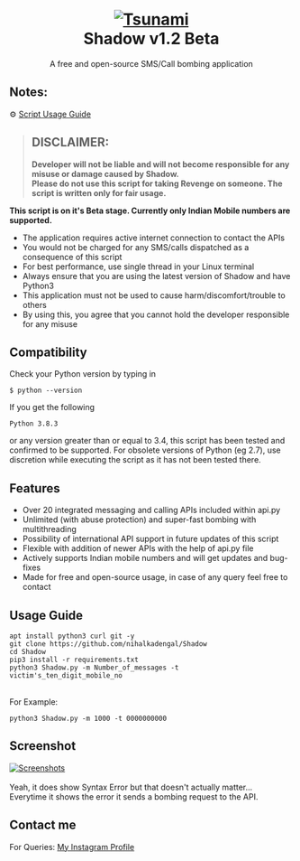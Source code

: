 <h1 align="center">
  <br>
  <a href="https://github.com/Mojiibrsm/Mr">
  <img src="https://1.bp.blogspot.com/-YJ0yHTgNa6c/YD4gkSYeWCI/AAAAAAAAbVo/Px7ODVFOEtkMGQ9F1m-X8xkceDya22BFwCLcBGAsYHQ/w200-h200/Tsunami.png"
  alt="Tsunami">
  </a><br>
  Shadow v1.2 Beta
  <br>
</h1>


<p align="center">A free and open-source SMS/Call bombing application</p>

## Notes:
⚙ [Script Usage Guide](https://github.com/nihalkadengal/Shadow#-usage-guide)

> ## DISCLAIMER:
> **Developer will not be liable and will not become
responsible for any misuse or damage caused by Shadow.**  
**Please do not use this script for taking Revenge on someone. The script is written only for fair usage.**

**This script is on it's Beta stage. Currently only Indian Mobile numbers are supported.**


- The application requires active internet connection to contact the APIs
- You would not be charged for any SMS/calls dispatched as a consequence of this script
- For best performance, use single thread in your Linux terminal
- Always ensure that you are using the latest version of Shadow and have Python3
- This application must not be used to cause harm/discomfort/trouble to others
- By using this, you agree that you cannot hold the developer responsible for any misuse

## Compatibility
Check your Python version by typing in
```shell script
$ python --version
```
If you get the following
```shell script
Python 3.8.3
```
or any version greater than or equal to 3.4, this script has been tested and confirmed to be supported. For obsolete versions of Python (eg 2.7), use discretion while executing the script as it has not been tested there.

## Features

- Over 20 integrated messaging and calling APIs included within api.py
- Unlimited (with abuse protection) and super-fast bombing with multithreading
- Possibility of international API support in future updates of this script
- Flexible with addition of newer APIs with the help of api.py file
- Actively supports Indian mobile numbers and will get updates and bug-fixes
- Made for free and open-source usage, in case of any query feel free to contact

## Usage Guide

```
apt install python3 curl git -y
git clone https://github.com/nihalkadengal/Shadow
cd Shadow
pip3 install -r requirements.txt
python3 Shadow.py -m Number_of_messages -t victim's_ten_digit_mobile_no
```
<br>For Example:<br>

```
python3 Shadow.py -m 1000 -t 0000000000
```

## Screenshot

<a href="https://user-images.githubusercontent.com/70748280/111021820-08098580-83f5-11eb-9f64-41184fc7b9c7.png"><img alt="Screenshots" title="Screenshots" src="https://user-images.githubusercontent.com/70748280/111021820-08098580-83f5-11eb-9f64-41184fc7b9c7.png"/></a><br><br>
Yeah, it does show Syntax Error but that doesn't actually matter...<br>
Everytime it shows the error it sends a bombing request to the API.

## Contact me  

For Queries: [My Instagram Profile](https://www.instagram.com/nihal07._/)
